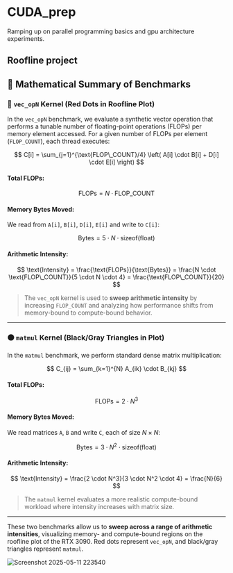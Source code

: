 # CUDA_prep
Ramping up on parallel programming basics and gpu architecture experiments.

## Roofline project

## 📘 Mathematical Summary of Benchmarks

### 🔴 `vec_opN` Kernel (Red Dots in Roofline Plot)

In the `vec_opN` benchmark, we evaluate a synthetic vector operation that performs a tunable number of floating-point operations (FLOPs) per memory element accessed. For a given number of FLOPs per element (`FLOP_COUNT`), each thread executes:

$$
C[i] = \sum_{j=1}^{\text{FLOP\_COUNT}/4} \left( A[i] \cdot B[i] + D[i] \cdot E[i] \right)
$$

#### Total FLOPs:
$$
\text{FLOPs} = N \cdot \text{FLOP\_COUNT}
$$

#### Memory Bytes Moved:
We read from `A[i]`, `B[i]`, `D[i]`, `E[i]` and write to `C[i]`:

$$
\text{Bytes} = 5 \cdot N \cdot \text{sizeof(float)}
$$

#### Arithmetic Intensity:
$$
\text{Intensity} = \frac{\text{FLOPs}}{\text{Bytes}} = \frac{N \cdot \text{FLOP\_COUNT}}{5 \cdot N \cdot 4} = \frac{\text{FLOP\_COUNT}}{20}
$$

> The `vec_opN` kernel is used to **sweep arithmetic intensity** by increasing `FLOP_COUNT` and analyzing how performance shifts from memory-bound to compute-bound behavior.

---

### ⚫ `matmul` Kernel (Black/Gray Triangles in Plot)

In the `matmul` benchmark, we perform standard dense matrix multiplication:

$$
C_{ij} = \sum_{k=1}^{N} A_{ik} \cdot B_{kj}
$$

#### Total FLOPs:
$$
\text{FLOPs} = 2 \cdot N^3
$$

#### Memory Bytes Moved:
We read matrices `A`, `B` and write `C`, each of size $N \times N$:

$$
\text{Bytes} = 3 \cdot N^2 \cdot \text{sizeof(float)}
$$

#### Arithmetic Intensity:
$$
\text{Intensity} = \frac{2 \cdot N^3}{3 \cdot N^2 \cdot 4} = \frac{N}{6}
$$

> The `matmul` kernel evaluates a more realistic compute-bound workload where intensity increases with matrix size.

---

These two benchmarks allow us to **sweep across a range of arithmetic intensities**, visualizing memory- and compute-bound regions on the roofline plot of the RTX 3090. Red dots represent `vec_opN`, and black/gray triangles represent `matmul`.


![Screenshot 2025-05-11 223540](https://github.com/user-attachments/assets/50f46948-5c92-433d-bfc6-b1dbd46eb54a)
